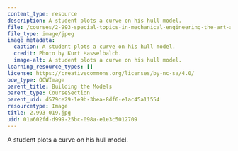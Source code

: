```yaml
---
content_type: resource
description: A student plots a curve on his hull model.
file: /courses/2-993-special-topics-in-mechanical-engineering-the-art-and-science-of-boat-design-january-iap-2007/01a602fdd99925bc098ae1e3c5012709_2993019.jpg
file_type: image/jpeg
image_metadata:
  caption: A student plots a curve on his hull model.
  credit: Photo by Kurt Hasselbalch.
  image-alt: A student plots a curve on his hull model.
learning_resource_types: []
license: https://creativecommons.org/licenses/by-nc-sa/4.0/
ocw_type: OCWImage
parent_title: Building the Models
parent_type: CourseSection
parent_uid: d579ce29-1e9b-3bea-8df6-e1ac45a11554
resourcetype: Image
title: 2.993 019.jpg
uid: 01a602fd-d999-25bc-098a-e1e3c5012709
---
```

A student plots a curve on his hull model.